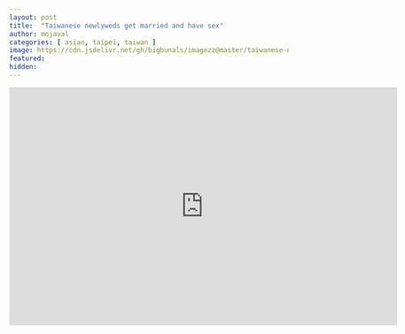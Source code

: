 ```yaml
---
layout: post
title:  "Taiwanese newlyweds get married and have sex"
author: mojaval
categories: [ asian, taipei, taiwan ]
image: https://cdn.jsdelivr.net/gh/bigbunals/imagezz@master/taiwanese-newlyweds-get-married-and-have-sex___167b4b37e8afa0994ea86ae21722d66ac761f80a.mp4.jpg
featured: 
hidden: 
---
```


<iframe src="https://openload.co/embed/tgQ2QFRan-w/taiwanese-newlyweds-get-married-and-have-sex___167b4b37e8afa0994ea86ae21722d66ac761f80a.mp4" scrolling="no" frameborder="0" width="700" height="430" allowfullscreen="true" webkitallowfullscreen="true" mozallowfullscreen="true"></iframe>